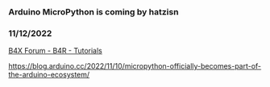 ### Arduino MicroPython is coming by hatzisn
### 11/12/2022
[B4X Forum - B4R - Tutorials](https://www.b4x.com/android/forum/threads/144090/)

<https://blog.arduino.cc/2022/11/10/micropython-officially-becomes-part-of-the-arduino-ecosystem/>